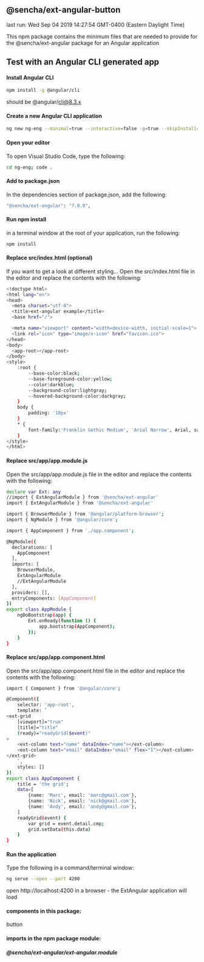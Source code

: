 ## @sencha/ext-angular-button

last run: Wed Sep 04 2019 14:27:54 GMT-0400 (Eastern Daylight Time)

This npm package contains the minimum files that are needed to provide for the @sencha/ext-angular package for an Angular application

## Test with an Angular CLI generated app

#### Install Angular CLI

```sh
npm install -g @angular/cli
```

should be @angular/cli@8.3.x


#### Create a new Angular CLI application

```sh
ng new ng-eng --minimal=true --interactive=false -g=true --skipInstall=true
```

#### Open your editor

To open Visual Studio Code, type the following:

```sh
cd ng-eng; code .
```

#### Add to package.json

In the dependencies section of package.json, add the following:

```sh
"@sencha/ext-angular": "7.0.0",
```

#### Run npm install

in a terminal window at the root of your application, run the following:

```sh
npm install
```

#### Replace src/index.html (optional)

If you want to get a look at different styling...
Open the src/index.html file in the editor and replace the contents with the following:

```sh
<!doctype html>
<html lang="en">
<head>
  <meta charset="utf-8">
  <title>ext-angular example</title>
  <base href="/">

  <meta name="viewport" content="width=device-width, initial-scale=1">
  <link rel="icon" type="image/x-icon" href="favicon.ico">
</head>
<body>
  <app-root></app-root>
</body>
<style>
    :root {
        --base-color:black;
        --base-foreground-color:yellow;
        --color:darkblue;
        --background-color:lightgray;
        --hovered-background-color:darkgray;
    }
    body {
        padding: '10px'
    }
    * {
        font-family:'Franklin Gothic Medium', 'Arial Narrow', Arial, sans-serif;
    }
</style>
</html>
```

#### Replace src/app/app.module.js

Open the src/app/app.module.js file in the editor and replace the contents with the following:

```sh
declare var Ext: any
//import { ExtAngularModule } from '@sencha/ext-angular'
import { ExtAngularModule } from '@sencha/ext-angular'

import { BrowserModule } from '@angular/platform-browser';
import { NgModule } from '@angular/core';

import { AppComponent } from './app.component';

@NgModule({
  declarations: [
    AppComponent
  ],
  imports: [
    BrowserModule,
    ExtAngularModule
    //ExtAngularModule
  ],
  providers: [],
  entryComponents: [AppComponent]
})
export class AppModule {
    ngDoBootstrap(app) {
        Ext.onReady(function () {
            app.bootstrap(AppComponent);
        });
    }
}
```

#### Replace src/app/app.component.html

Open the src/app/app.component.html file in the editor and replace the contents with the following: 

```sh
import { Component } from '@angular/core';

@Component({
    selector: 'app-root',
    template: `
<ext-grid
    [viewport]="true"
    [title]="title"
    (ready)="readyGrid($event)"
>
    <ext-column text="name" dataIndex="name"></ext-column>
    <ext-column text="email" dataIndex="email" flex="1"></ext-column>
</ext-grid>
    `,
    styles: []
})
export class AppComponent {
    title = 'the grid';
    data=[
        {name: 'Marc', email: 'marc@gmail.com'},
        {name: 'Nick', email: 'nick@gmail.com'},
        {name: 'Andy', email: 'andy@gmail.com'},
    ]
    readyGrid(event) {
        var grid = event.detail.cmp;
        grid.setData(this.data)
    }
}
```

#### Run the application

Type the following in a command/terminal window:

```sh
ng serve --open --port 4200
```

open http://localhost:4200 in a browser - the ExtAngular application will load

#### components in this package:

button

#### imports in the npm package module:
##### @sencha/ext-angular/ext-angular.module

